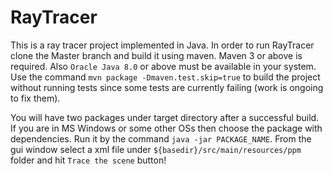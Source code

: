 RayTracer
=========

This is a ray tracer project implemented in Java.
In order to run RayTracer clone the Master branch and build it using maven.
Maven 3 or above is required. Also `Oracle Java 8.0` or above must be available in your system.
Use the command `mvn package -Dmaven.test.skip=true` to build the project without running 
tests since some tests are currently failing (work is ongoing to fix them).

You will have two packages under target directory after a successful build.
If you are in MS Windows or some other OSs then choose the package with dependencies.
Run it by the command `java -jar PACKAGE_NAME`.
From the gui window select a xml file under `${basedir}/src/main/resources/ppm` 
folder and hit `Trace the scene` button!

